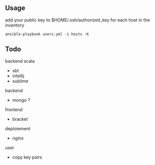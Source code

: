 ## Usage
add your public key to $HOME/.ssh/authorized_key for each host in the inventory

```ansible-playbook users.yml -i hosts -K```

## Todo
backend scala
* sbt
* intellij
* sublime

backend
* mongo ?

frontend
* bracket

deploiement
* nginx

user
* copy key pairs